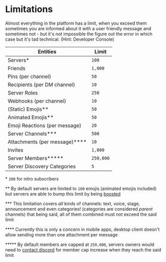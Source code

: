 # Limitations

Almost everything in the platform has a limit, when you exceed them sometimes you are informed about it with a user friendly message and sometimes not - but it's not impossible the figure out the error in which case but it's tad technical. (Hint: Developer Console)

| Entities | Limit |
| ----- | ----- |
| Servers\* | `100` |
| Friends | `1,000` |
| Pins (per channel) | `50` |
| Recipients (per DM channel) | `10` |
| Server Roles | `250` |
| Webhooks (per channel) | `10` |
| (Static) Emojis\*\* | `50` |
| Animated Emojis\*\* | `50` |
| Emoji Reactions (per message) | `20` |
| Server Channels\*\*\* | `500` |
| Attachments (per message)\*\*\*\* | `10` |
| Invites | `1,000` |
| Server Members\*\*\*\*\* | `250,000` |
| Server Discovery Categories | `5` |

\* `200` for nitro subscribers

\*\* By default servers are limited to `100` emojis (animated emojis included) but servers are able to bump this limit by being [boosted](<https://support.discord.com/hc/en-us/articles/360028038352-Server-Boosting-FAQ->)

\*\*\* This limitation covers *all* kinds of channels: text, voice, stage, announcement and even categories! (categories are considered *parent* channels) that being said, all of them combined must not exceed the said limit

\*\*\*\* Currently this is only a concern in mobile apps, desktop client doesn't allow sending more than one attachment per message

\*\*\*\*\* By default members are capped at `250,000`, servers owners would need to [contact discord](<https://support.discord.com/hc/en-us/articles/360052841734-Server-Member-Cap-Increases->) for member cap increase when they reach the said limit